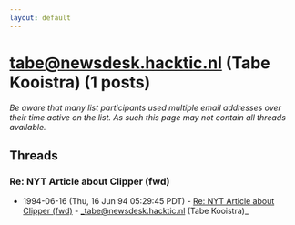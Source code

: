 ```yaml
---
layout: default
---
```


# tabe@newsdesk.hacktic.nl (Tabe Kooistra) (1 posts)

_Be aware that many list participants used multiple email addresses over their time active on the list. As such this page may not contain all threads available._

## Threads

### Re: NYT Article about Clipper (fwd)
+ 1994-06-16 (Thu, 16 Jun 94 05:29:45 PDT) - [Re: NYT Article about Clipper (fwd)](/archive/1994/06/c2b5cba9b3210a48a791b3b409d7ca8ae91e6aa41e546bb0c0b8f03e85e9b673) - _tabe@newsdesk.hacktic.nl (Tabe Kooistra)_

